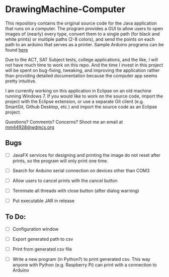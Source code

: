# DrawingMachine-Computer

This repository contains the original source code for the Java application that runs on a computer.
The program provides a GUI to allow users to open images of (nearly) every type, convert them to
a single path (for black and white prints) or multiple paths (2-8 colors), and send the points on 
each path to an arduino that serves as a printer.  Sample Arduino programs can be found 
[here](https://github.com/ThePowerRule/DrawingMachine-Arduino)

Due to the ACT, SAT Subject tests, college applications, and the like, I will not have much time
to work on this repo. And the time I invest in this project will be spent on bug-fixing, 
tweaking, and improving the application rather than providing detailed documentation because the 
computer app seems pretty intuitive.

I am currently working on this application in Eclipse on an old machine running Windows 7.  If you 
would like to work on the source code, import the project with the Eclipse extension, or use a 
separate Git client (e.g. SmartGit, Github Desktop, etc.) and import the source code as an Eclipse 
project.

Questions?  Comments?  Concerns?  Shoot me an email at mm44928@wdmcs.org

## Bugs
- [ ] JavaFX services for designing and printing the image do not reset after prints,
so the program will only print one time.

- [ ] Search for Arduino serial connection on devices other than COM3

- [ ] Allow users to cancel prints with the cancel button

- [ ] Terminate all threads with close button (after dialog warning)

- [ ] Put executable JAR in release


## To Do:
- [ ] Configuration window

- [ ] Export generated path to csv

- [ ] Print from generated csv file

- [ ] Write a new program (in Python?) to print generated csv.  This way anyone with Python (e.g. 
Raspberry Pi) can print with a connection to Arduino
